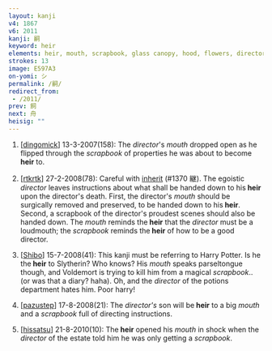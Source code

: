 ```yaml
---
layout: kanji
v4: 1867
v6: 2011
kanji: 嗣
keyword: heir
elements: heir, mouth, scrapbook, glass canopy, hood, flowers, director, Ken Russel, clothes hanger, coat hanger, one, mouth
strokes: 13
image: E597A3
on-yomi: シ
permalink: /嗣/
redirect_from:
 - /2011/
prev: 飼
next: 舟
heisig: ""
---
```


1) [<a href="http://kanji.koohii.com/profile/dingomick">dingomick</a>] 13-3-2007(158): The <em>director</em>&#039;s <em>mouth</em> dropped open as he flipped through the <em>scrapbook</em> of properties he was about to become <strong>heir</strong> to.

2) [<a href="http://kanji.koohii.com/profile/rtkrtk">rtkrtk</a>] 27-2-2008(78): Careful with <a href="../v4/1370.html">inherit</a> (#1370 継). The egoistic <em>director</em> leaves instructions about what shall be handed down to his<strong> heir</strong> upon the director&#039;s death. First, the director&#039;s <em>mouth</em> should be surgically removed and preserved, to be handed down to his<strong> heir</strong>. Second, a scrapbook of the director&#039;s proudest scenes should also be handed down. The <em>mouth</em> reminds the<strong> heir</strong> that the <em>director</em> must be a loudmouth; the <em>scrapbook</em> reminds the<strong> heir</strong> of how to be a good director.

3) [<a href="http://kanji.koohii.com/profile/Shibo">Shibo</a>] 15-7-2008(41): This kanji must be referring to Harry Potter. Is he the<strong> heir</strong> to Slytherin? Who knows? His <em>mouth</em> speaks parseltongue though, and Voldemort is trying to kill him from a magical <em>scrapbook</em>.. (or was that a diary? haha). Oh, and the <em>director</em> of the potions department hates him. Poor harry!

4) [<a href="http://kanji.koohii.com/profile/pazustep">pazustep</a>] 17-8-2008(21): The <em>director&#039;s</em> son will be<strong> heir</strong> to a big <em>mouth</em> and a <em>scrapbook</em> full of directing instructions.

5) [<a href="http://kanji.koohii.com/profile/hissatsu">hissatsu</a>] 21-8-2010(10): The<strong> heir</strong> opened his <em>mouth</em> in shock when the <em>director</em> of the estate told him he was only getting a <em>scrapbook</em>.

